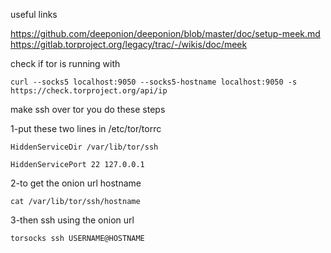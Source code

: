 useful links


https://github.com/deeponion/deeponion/blob/master/doc/setup-meek.md
https://gitlab.torproject.org/legacy/trac/-/wikis/doc/meek


check if tor is running with 

`curl --socks5 localhost:9050 --socks5-hostname localhost:9050 -s https://check.torproject.org/api/ip`


make ssh over tor you do these steps

1-put these two lines in /etc/tor/torrc 

`HiddenServiceDir /var/lib/tor/ssh`

`HiddenServicePort 22 127.0.0.1`

2-to get the onion url hostname

`cat /var/lib/tor/ssh/hostname `

3-then ssh using the onion url

`torsocks ssh USERNAME@HOSTNAME`